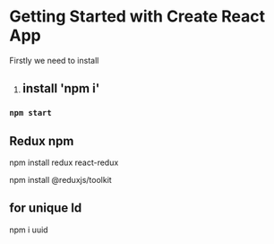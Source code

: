 # Getting Started with Create React App

Firstly we need to install



1. ## install 'npm i'

### `npm start`

## Redux npm 

npm install redux react-redux

npm install @reduxjs/toolkit

## for unique Id

npm i uuid



